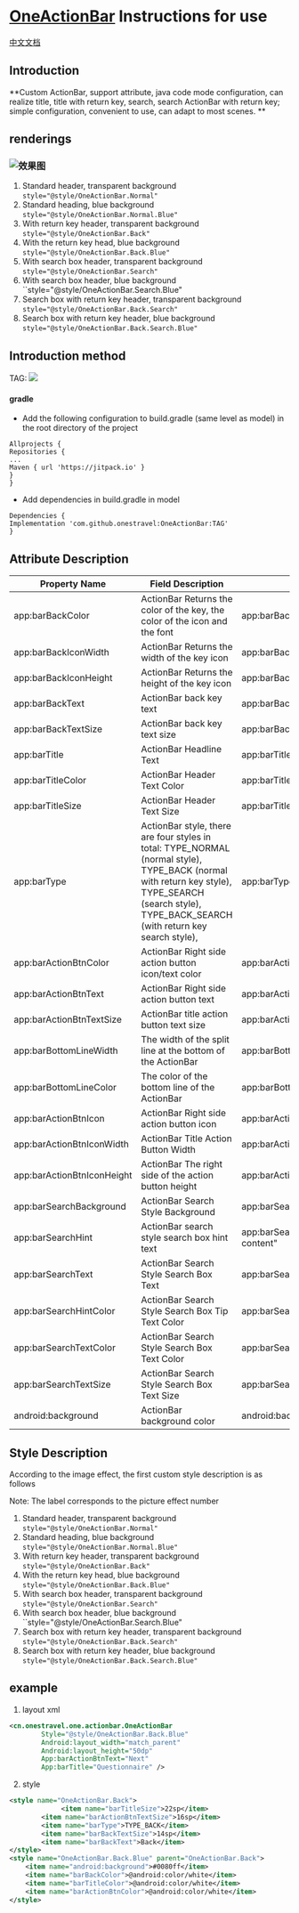 

# [OneActionBar](https://github.com/onestravel/OneActionBar) Instructions for use



[中文文档](README_ZH.md) 

## Introduction

**Custom ActionBar, support attribute, java code mode configuration, can realize title, title with return key, search, search ActionBar with return key; simple configuration, convenient to use, can adapt to most scenes. **

## renderings

### ![效果图](/images/20190825/image-20190915194738463.png)

1. Standard header, transparent background ``style="@style/OneActionBar.Normal"``
2. Standard heading, blue background ``style="@style/OneActionBar.Normal.Blue"``
3. With return key header, transparent background ``style="@style/OneActionBar.Back"``
4. With the return key head, blue background ``style="@style/OneActionBar.Back.Blue"``
5. With search box header, transparent background ``style="@style/OneActionBar.Search"``
6. With search box header, blue background ``style="@style/OneActionBar.Search.Blue"
7. Search box with return key header, transparent background ``style="@style/OneActionBar.Back.Search"``
8. Search box with return key header, blue background ``style="@style/OneActionBar.Back.Search.Blue"``

## Introduction method

TAG: [![](https://jitpack.io/v/onestravel/OneActionBar.svg)](https://jitpack.io/#onestravel/OneActionBar)

#### gradle

- Add the following configuration to build.gradle (same level as model) in the root directory of the project

```
Allprojects {
Repositories {
...
Maven { url 'https://jitpack.io' }
}
}

```

- Add dependencies in build.gradle in model

```
Dependencies {
Implementation 'com.github.onestravel:OneActionBar:TAG'
}

```

## Attribute Description

| Property Name              | Field Description                                            | Example                                         |
| -------------------------- | ------------------------------------------------------------ | ----------------------------------------------- |
| app:barBackColor           | ActionBar Returns the color of the key, the color of the icon and the font | app:barBackColor="#000000"                      |
| app:barBackIconWidth       | ActionBar Returns the width of the key icon                  | app:barBackIconWidth="25dp"                     |
| app:barBackIconHeight      | ActionBar Returns the height of the key icon                 | app:barBackIconHeight="25dp"                    |
| app:barBackText            | ActionBar back key text                                      | app:barBackText="return"                        |
| app:barBackTextSize        | ActionBar back key text size                                 | app:barBackTextSize="13sp"                      |
| app:barTitle               | ActionBar Headline Text                                      | app:barTitle="Home"                             |
| app:barTitleColor          | ActionBar Header Text Color                                  | app:barTitleColor="#000000"                     |
| app:barTitleSize           | ActionBar Header Text Size                                   | app:barTitleSize="22sp"                         |
| app:barType                | ActionBar style, there are four styles in total: TYPE_NORMAL (normal style), TYPE_BACK (normal with return key style), TYPE_SEARCH (search style), TYPE_BACK_SEARCH (with return key search style), | app:barType=" TYPE_NORMAL"                      |
| app:barActionBtnColor      | ActionBar Right side action button icon/text color           | app:barActionBtnColor="#FF0000"                 |
| app:barActionBtnText       | ActionBar Right side action button text                      | app:barActionBtnText="Next"                     |
| app:barActionBtnTextSize   | ActionBar title action button text size                      | app:barActionBtnTextSize="15sp"                 |
| app:barBottomLineWidth     | The width of the split line at the bottom of the ActionBar   | app:barBottomLineWidth="1dp"                    |
| app:barBottomLineColor     | The color of the bottom line of the ActionBar                | app:barBottomLineColor="#1a1a1a"                |
| app:barActionBtnIcon       | ActionBar Right side action button icon                      | app:barActionBtnIcon="@drawable/icon_next"      |
| app:barActionBtnIconWidth  | ActionBar Title Action Button Width                          | app:barActionBtnIconWidth="25dp"                |
| app:barActionBtnIconHeight | ActionBar The right side of the action button height         | app:barActionBtnIconHeight="25dp"               |
| app:barSearchBackground    | ActionBar Search Style Background                            | app:barSearchBackground="#FFFFFF"               |
| app:barSearchHint          | ActionBar search style search box hint text                  | app:barSearchHint="Please enter search content" |
| app:barSearchText          | ActionBar Search Style Search Box Text                       | app:barSearchText="Today News"                  |
| app:barSearchHintColor     | ActionBar Search Style Search Box Tip Text Color             | app:barSearchHintColor="#E1E1E1"                |
| app:barSearchTextColor     | ActionBar Search Style Search Box Text Color                 | app:barSearchTextColor="#000000"                |
| app:barSearchTextSize      | ActionBar Search Style Search Box Text Size                  | app:barSearchTextSize="20sp"                    |
| android:background         | ActionBar background color                                   | android:background="#FFFFFF"                    |

## Style Description

According to the image effect, the first custom style description is as follows

Note: The label corresponds to the picture effect number

1. Standard header, transparent background ``style="@style/OneActionBar.Normal"``
2. Standard heading, blue background ``style="@style/OneActionBar.Normal.Blue"``
3. With return key header, transparent background ``style="@style/OneActionBar.Back"``
4. With the return key head, blue background ``style="@style/OneActionBar.Back.Blue"``
5. With search box header, transparent background ``style="@style/OneActionBar.Search"``
6. With search box header, blue background ``style="@style/OneActionBar.Search.Blue"
7. Search box with return key header, transparent background ``style="@style/OneActionBar.Back.Search"``
8. Search box with return key header, blue background ``style="@style/OneActionBar.Back.Search.Blue"``

## example

1. layout xml

```xml
<cn.onestravel.one.actionbar.OneActionBar
        Style="@style/OneActionBar.Back.Blue"
        Android:layout_width="match_parent"
        Android:layout_height="50dp"
        App:barActionBtnText="Next"
        App:barTitle="Questionnaire" />
```

2. style

```Xml
<style name="OneActionBar.Back">
  			 <item name="barTitleSize">22sp</item>
        <item name="barActionBtnTextSize">16sp</item>
        <item name="barType">TYPE_BACK</item>
        <item name="barBackTextSize">14sp</item>
        <item name="barBackText">Back</item>
</style>
<style name="OneActionBar.Back.Blue" parent="OneActionBar.Back">
    <item name="android:background">#0080ff</item>
    <item name="barBackColor">@android:color/white</item>
    <item name="barTitleColor">@android:color/white</item>
    <item name="barActionBtnColor">@android:color/white</item>
</style>
```